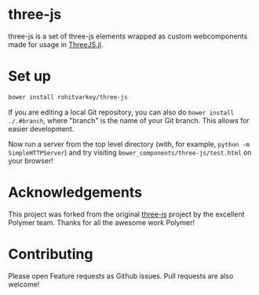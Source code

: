 three-js
========

three-js is a set of three-js elements wrapped as custom webcomponents made for
usage in [ThreeJS.jl](https://github.com/rohitvarkey/ThreeJS.jl).

# Set up

```bash
bower install rohitvarkey/three-js
```

If you are editing a local Git repository, you can also do `bower install ./.#branch`, where "branch" is the name of your Git branch. This allows for
easier development.

Now run a server from the top level directory (with, for example, `python -m SimpleHTTPServer`)
and try visiting `bower_components/three-js/test.html` on your browser!

# Acknowledgements

This project was forked from the original [three-js](https://github.com/PolymerLabs/three-js)
project by the excellent Polymer team. Thanks for all the awesome work Polymer!

# Contributing

Please open Feature requests as Github issues. Pull requests are also welcome!
